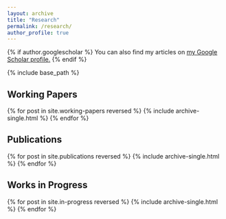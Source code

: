 ```yaml
---
layout: archive
title: "Research"
permalink: /research/
author_profile: true
---
```


{% if author.googlescholar %}
  You can also find my articles on <u><a href="{{author.googlescholar}}">my Google Scholar profile</a>.</u>
{% endif %}

{% include base_path %}

## Working Papers

{% for post in site.working-papers reversed %}
  {% include archive-single.html %}
{% endfor %}

## Publications

{% for post in site.publications reversed %}
  {% include archive-single.html %}
{% endfor %}

## Works in Progress

{% for post in site.in-progress reversed %}
  {% include archive-single.html %}
{% endfor %}

